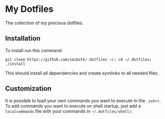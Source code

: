 # My Dotfiles
The collection of my precious dotfiles.

## Installation
To install run this command: 
```
git clone https://github.com/saibotk/.dotfiles ~/; cd ~/.dotfiles; ./install
```
This should install all dependencies and create symlinks to all needed files.

## Customization
It is possible to load your own commands you want to execute in the `.zshrc`. To add commands you want to execute on shell startup, just add a `localcommands` file with your commands in `~/.dotfiles/shell/`.

